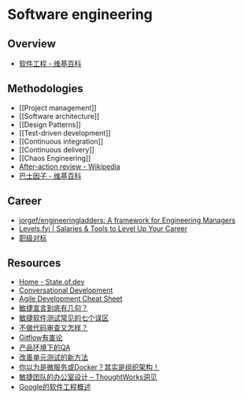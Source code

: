 # Software engineering

## Overview

- [软件工程 - 维基百科](https://zh.wikipedia.org/wiki/%E8%BD%AF%E4%BB%B6%E5%B7%A5%E7%A8%8B)

## Methodologies

- [[Project management]]
- [[Software architecture]]
- [[Design Patterns]]
- [[Test-driven development]]
- [[Continuous integration]]
- [[Continuous delivery]]
- [[Chaos Engineering]]
- [After-action review - Wikipedia](https://en.wikipedia.org/wiki/After-action_review)
- [巴士因子 - 维基百科](https://zh.wikipedia.org/wiki/%E5%B7%B4%E5%A3%AB%E5%9B%A0%E5%AD%90)

## Career

- [jorgef/engineeringladders: A framework for Engineering Managers](https://github.com/jorgef/engineeringladders)
- [Levels.fyi | Salaries & Tools to Level Up Your Career](https://www.levels.fyi/)
- [职级对标](https://duibiao.info/)

## Resources

- [Home - State.of.dev](https://stateofdev.com/)
- [Conversational Development](http://conversationaldevelopment.com/)
- [Agile Development Cheat Sheet](http://cheatsheetworld.com/programming/agile-development-cheat-sheet/)
- [敏捷宣言到底有几句？](http://insights.thoughtworkers.org/how-many-words-in-agile-manifesto/)
- [敏捷软件测试常见的七个误区](http://insights.thoughtworkers.org/agile-testing-misunderstanding/)
- [不做代码审查又怎样？](http://insights.thoughtworkers.org/without-code-review/)
- [Gitflow有害论](http://insights.thoughtworkers.org/gitflow-consider-harmful/)
- [产品环境下的QA](http://insights.thoughtworkers.org/qa-in-production-practice/)
- [改善单元测试的新方法](http://insights.thoughtworkers.org/improve-the-effectiveness-of-unit-testing/)
- [你以为是微服务或Docker？其实是组织架构！](http://insights.thoughtworkers.org/microservices-docker-organization-transfermation/)
- [敏捷团队的办公室设计 – ThoughtWorks洞见](http://insights.thoughtworkers.org/office-designed-by-agile-team/)
- [Google的软件工程概述](https://mp.weixin.qq.com/s/JT4ZajZUlE0NXnIGNw-HkQ)
